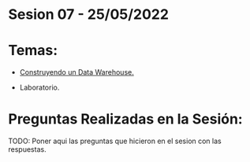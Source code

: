 # Sesion 07 - 25/05/2022

# Temas:

- [Construyendo un Data Warehouse.](https://drive.google.com/file/d/1W2wQoae-eQHU6mBQHRhl0V5PUmmR9_Hq/view?usp=sharing)

- Laboratorio.

# Preguntas Realizadas en la Sesión:

TODO: Poner aqui las preguntas que hicieron en el sesion con las respuestas.